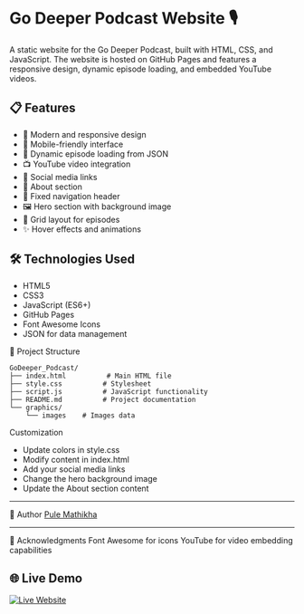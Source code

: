 # Go Deeper Podcast Website 🎙️

A static website for the Go Deeper Podcast, built with HTML, CSS, and JavaScript. The website is hosted on GitHub Pages and features a responsive design, dynamic episode loading, and embedded YouTube videos.

## 📋 Features

- 🎨 Modern and responsive design
- 📱 Mobile-friendly interface
- 🎵 Dynamic episode loading from JSON
- 📺 YouTube video integration
- 🔗 Social media links
- 📄 About section
- 🎯 Fixed navigation header
- 🖼️ Hero section with background image
- 📱 Grid layout for episodes
- ✨ Hover effects and animations

## 🛠️ Technologies Used

- HTML5
- CSS3
- JavaScript (ES6+)
- GitHub Pages
- Font Awesome Icons
- JSON for data management

📁 Project Structure
```
GoDeeper_Podcast/
├── index.html          # Main HTML file
├── style.css          # Stylesheet
├── script.js          # JavaScript functionality
├── README.md          # Project documentation
└── graphics/
    └── images    # Images data
```
Customization
* Update colors in style.css
* Modify content in index.html
* Add your social media links
* Change the hero background image
* Update the About section content

---

👥 Author
[Pule Mathikha](https://theekingza.github.io/Portfolio)

---

🙏 Acknowledgments
Font Awesome for icons
YouTube for video embedding capabilities

## 🌐 Live Demo

[![Live Website](https://img.shields.io/badge/Visit-Website-blue?style=for-the-badge)](https://theekingza.github.io/GoDeeper_Podcast/)
